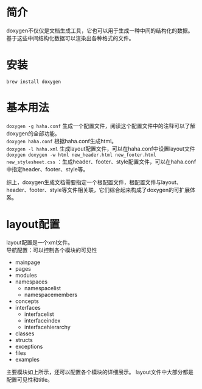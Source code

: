 # 简介
doxygen不仅仅是文档生成工具，它也可以用于生成一种中间的结构化的数据。基于这些中间结构化数据可以渲染出各种格式的文件。  

# 安装
`brew install doxygen`

# 基本用法
`doxygen -g haha.conf` 生成一个配置文件，阅读这个配置文件中的注释可以了解doxygen的全部功能。   
`doxygen haha.conf` 根据haha.conf生成html。  
`doxygen -l haha.xml` 生成layout配置文件，可以在haha.conf中设置layout文件  
`doxygen doxygen -w html new_header.html new_footer.html new_stylesheet.css` ：生成header、footer、style配置文件，可以在haha.conf中指定header、footer、style等。

综上，doxygen生成文档需要指定一个根配置文件，根配置文件与layout、header、footer、style等文件相关联，它们综合起来构成了doxygen的可扩展体系。


# layout配置
layout配置是一个xml文件。  
导航配置：可以控制各个模块的可见性
- mainpage
- pages
- modules
- namespaces
    - namespacelist
    - namespacemembers
- concepts
- interfaces
    - interfacelist
    - interfaceindex
    - interfacehierarchy
- classes
- structs
- exceptions
- files
- examples

主要模块如上所示，还可以配置各个模块的详细展示。
layout文件中大部分都是配置可见性和title。

